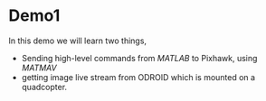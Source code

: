 # Demo1

In this demo we will learn two things,
* Sending high-level commands  from *MATLAB* to Pixhawk, using *MATMAV*
* getting image live stream from ODROID which is mounted on a quadcopter.
